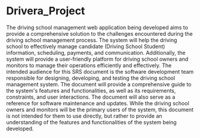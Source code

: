 # Drivera_Project
The driving school management web application being developed aims to provide a comprehensive solution
to the challenges encountered during the driving school management process. The system will help the
driving school to effectively manage candidate (Driving School Student) information, scheduling,
payments, and communication. Additionally, the system will provide a user-friendly platform for driving
school owners and monitors to manage their operations efficiently and effectively. The intended audience
for this SRS document is the software development team responsible for designing, developing, and testing
the driving school management system. The document will provide a comprehensive guide to the system's
features and functionalities, as well as its requirements, constraints, and user interactions. The document
will also serve as a reference for software maintenance and updates. While the driving school owners and
monitors will be the primary users of the system, this document is not intended for them to use directly, but
rather to provide an understanding of the features and functionalities of the system being developed.
